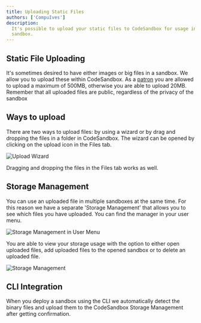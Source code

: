 ```yaml
---
title: Uploading Static Files
authors: ['CompuIves']
description:
  It's possible to upload your static files to CodeSandbox for usage in the
  sandbox.
---
```


## Static File Uploading

It's sometimes desired to have either images or big files in a sandbox. We allow
you to upload these within CodeSandbox. As a
[patron](https://codesandbox.io/patron) you are allowed to upload a maximum of
500MB, otherwise you are able to upload 20MB. Remember that all uploaded files
are public, regardless of the privacy of the sandbox

## Ways to upload

There are two ways to upload files: by using a wizard or by drag and dropping
the files in a folder in CodeSandbox. The wizard can be opened by clicking on
the upload icon in the Files tab.

![Upload Wizard](./images/upload.png)

Dragging and dropping the files in the Files tab works as well.

## Storage Management

You can use an uploaded file in multiple sandboxes at the same time. For this
reason we have a separate 'Storage Management' that allows you to see which
files you have uploaded. You can find the manager in your user menu.

![Storage Management in User Menu](./images/storage-management-user.png)

You are able to view your storage usage with the option to either open uploaded
files, add uploaded files to the opened sandbox or to delete an uploaded file.

![Storage Management](./images/storage-management.png)

## CLI Integration

When you deploy a sandbox using the CLI we automatically detect the binary files
and upload them to the CodeSandbox Storage Management after getting
confirmation.
